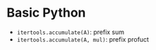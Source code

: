 # Basic Python

- `itertools.accumulate(A)`: prefix sum
- `itertools.accumulate(A, mul)`: prefix profuct
